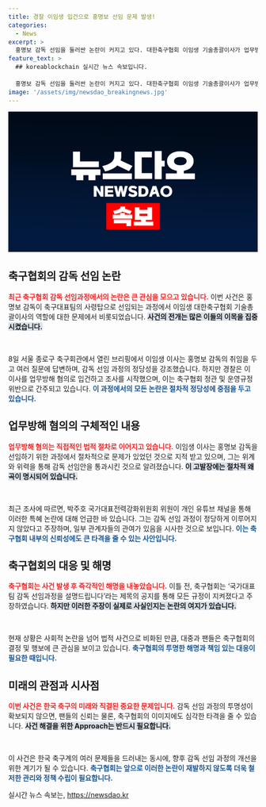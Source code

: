 ```yaml
---
title: 경찰 이임생 입건으로 홍명보 선임 문제 발생!
categories:
  - News
excerpt: >
  홍명보 감독 선임을 둘러싼 논란이 커지고 있다. 대한축구협회 이임생 기술총괄이사가 업무방해 혐의로 경찰에 입건된 가운데, 절차적 정당성 논란이 불거져 축구계에 파장이 예상된다. 클릭해 자세히 알아보세요!
feature_text: >
  ## koreablockchain 실시간 뉴스 속보입니다.

  홍명보 감독 선임을 둘러싼 논란이 커지고 있다. 대한축구협회 이임생 기술총괄이사가 업무방해 혐의로 경찰에 입건된 가운데, 절차적 정당성 논란이 불거져 축구계에 파장이 예상된다. 클릭해 자세히 알아보세요!
image: '/assets/img/newsdao_breakingnews.jpg'
---
```


<p><img src="/assets/img/newsdao_breakingnews.jpg" alt="koreablockchain 속보" /></p>

<h2 data-ke-size="size26">축구협회의 감독 선임 논란</h2>

<p><b><span style="color: #ee2323;">최근 축구협회 감독 선임과정에서의 논란은 큰 관심을 모으고 있습니다.</span></b> 이번 사건은 홍명보 감독이 축구대표팀의 사령탑으로 선임되는 과정에서 이임생 대한축구협회 기술총괄이사의 역할에 대한 문제에서 비롯되었습니다. <b><span style="background-color: #21538527;">사건의 전개는 많은 이들의 이목을 집중시켰습니다.</span></b> </p>

<p data-ke-size="size16">&nbsp;</p>

<p>8일 서울 종로구 축구회관에서 열린 브리핑에서 이임생 이사는 홍명보 감독의 취임을 두고 여러 질문에 답변하며, 감독 선임 과정의 정당성을 강조했습니다. 하지만 경찰은 이 이사를 업무방해 혐의로 입건하고 조사를 시작했으며, 이는 축구협회 정관 및 운영규정 위반으로 간주되고 있습니다. <b><span style="color: #1a5490;">이 과정에서의 모든 논란은 절차적 정당성에 중점을 두고 있습니다.</span></b> </p>

<h2 data-ke-size="size26">업무방해 혐의의 구체적인 내용</h2>

<p><b><span style="color: #ee2323;">업무방해 혐의는 직접적인 법적 절차로 이어지고 있습니다.</span></b> 이임생 이사는 홍명보 감독을 선임하기 위한 과정에서 절차적으로 문제가 있었던 것으로 지적 받고 있으며, 그는 위계와 위력을 통해 감독 선임안을 통과시킨 것으로 알려졌습니다. <b><span style="background-color: #21538527;">이 고발장에는 절차적 왜곡이 명시되어 있습니다.</span></b></p>

<p data-ke-size="size16">&nbsp;</p>

<p>최근 조사에 따르면, 박주호 국가대표전력강화위원회 위원이 개인 유튜브 채널을 통해 이러한 특혜 논란에 대해 언급한 바 있습니다. 그는 감독 선임 과정이 정당하게 이루어지지 않았다고 주장하며, 일부 관계자들의 관여가 있음을 시사한 것으로 보입니다. <b><span style="color: #1a5490;">이는 축구협회 내부의 신뢰성에도 큰 타격을 줄 수 있는 사안입니다.</span></b> </p>

<h2 data-ke-size="size26">축구협회의 대응 및 해명</h2>

<p><b><span style="color: #ee2323;">축구협회는 사건 발생 후 즉각적인 해명을 내놓았습니다.</span></b> 이틀 전, 축구협회는 ‘국가대표팀 감독 선임과정을 설명드립니다’라는 제목의 공지를 통해 모든 규정이 지켜졌다고 주장하였습니다. <b><span style="background-color: #21538527;">하지만 이러한 주장이 실제로 사실인지는 논란의 여지가 있습니다.</span></b> </p>

<p data-ke-size="size16">&nbsp;</p>

<p>현재 상황은 사회적 논란을 넘어 법적 사건으로 비화된 만큼, 대중과 팬들은 축구협회의 결정 및 행보에 큰 관심을 보이고 있습니다. <b><span style="color: #1a5490;">축구협회의 투명한 해명과 책임 있는 대응이 필요한 때입니다.</span></b> </p>

<h2 data-ke-size="size26">미래의 관점과 시사점</h2>

<p><b><span style="color: #ee2323;">이번 사건은 한국 축구의 미래와 직결된 중요한 문제입니다.</span></b> 감독 선임 과정의 투명성이 확보되지 않으면, 팬들의 신뢰는 물론, 축구협회의 이미지에도 심각한 타격을 줄 수 있습니다. <b><span style="background-color: #21538527;">사건 해결을 위한 Approach는 반드시 필요합니다.</span></b> </p>

<p data-ke-size="size16">&nbsp;</p>

<p>이 사건은 한국 축구계의 여러 문제들을 드러내는 동시에, 향후 감독 선임 과정의 개선을 위한 계기가 될 수 있습니다. <b><span style="color: #1a5490;">축구협회는 앞으로 이러한 논란이 재발하지 않도록 더욱 철저한 관리와 정책 수립이 필요합니다.</span></b> </p>
실시간 뉴스 속보는, <a href="https://newsdao.kr" rel="dofollow">https://newsdao.kr</a>


